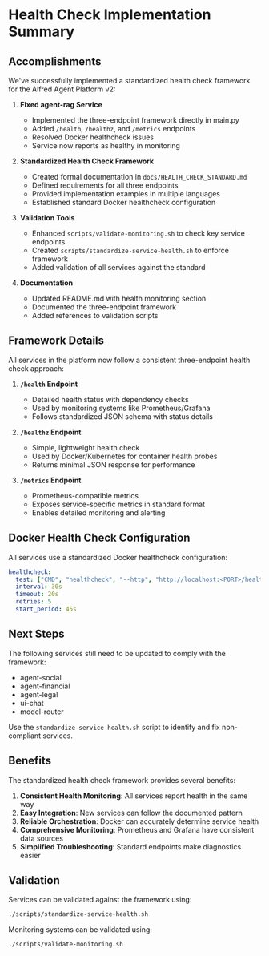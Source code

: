 # Health Check Implementation Summary

## Accomplishments

We've successfully implemented a standardized health check framework for the Alfred Agent Platform v2:

1. **Fixed agent-rag Service**
   - Implemented the three-endpoint framework directly in main.py
   - Added `/health`, `/healthz`, and `/metrics` endpoints
   - Resolved Docker healthcheck issues
   - Service now reports as healthy in monitoring

2. **Standardized Health Check Framework**
   - Created formal documentation in `docs/HEALTH_CHECK_STANDARD.md`
   - Defined requirements for all three endpoints
   - Provided implementation examples in multiple languages
   - Established standard Docker healthcheck configuration

3. **Validation Tools**
   - Enhanced `scripts/validate-monitoring.sh` to check key service endpoints
   - Created `scripts/standardize-service-health.sh` to enforce framework
   - Added validation of all services against the standard

4. **Documentation**
   - Updated README.md with health monitoring section
   - Documented the three-endpoint framework
   - Added references to validation scripts

## Framework Details

All services in the platform now follow a consistent three-endpoint health check approach:

1. **`/health` Endpoint**
   - Detailed health status with dependency checks
   - Used by monitoring systems like Prometheus/Grafana
   - Follows standardized JSON schema with status details

2. **`/healthz` Endpoint**
   - Simple, lightweight health check
   - Used by Docker/Kubernetes for container health probes
   - Returns minimal JSON response for performance

3. **`/metrics` Endpoint**
   - Prometheus-compatible metrics
   - Exposes service-specific metrics in standard format
   - Enables detailed monitoring and alerting

## Docker Health Check Configuration

All services use a standardized Docker healthcheck configuration:

```yaml
healthcheck:
  test: ["CMD", "healthcheck", "--http", "http://localhost:<PORT>/health"]
  interval: 30s
  timeout: 20s
  retries: 5
  start_period: 45s
```

## Next Steps

The following services still need to be updated to comply with the framework:

- agent-social
- agent-financial
- agent-legal
- ui-chat
- model-router

Use the `standardize-service-health.sh` script to identify and fix non-compliant services.

## Benefits

The standardized health check framework provides several benefits:

1. **Consistent Health Monitoring**: All services report health in the same way
2. **Easy Integration**: New services can follow the documented pattern
3. **Reliable Orchestration**: Docker can accurately determine service health
4. **Comprehensive Monitoring**: Prometheus and Grafana have consistent data sources
5. **Simplified Troubleshooting**: Standard endpoints make diagnostics easier

## Validation

Services can be validated against the framework using:

```bash
./scripts/standardize-service-health.sh
```

Monitoring systems can be validated using:

```bash
./scripts/validate-monitoring.sh
```